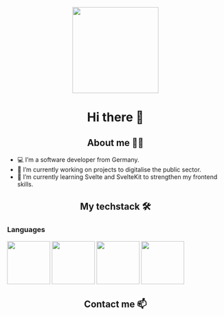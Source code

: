 <div id="header" align="center">
  <img src="https://media.giphy.com/media/iIGT8Y1rOYhBpdHh1C/giphy.gif" width="200"/>
</div>

<h1 align="center">Hi there 👋</h1>

<h2 align="center">About me 👨‍💻</h2>

- 💻 I’m a software developer from Germany.
- 🔭 I’m currently working on projects to digitalise the public sector.
- 🌱 I’m currently learning Svelte and SvelteKit to strengthen my frontend skills.

<h2 align="center">My techstack 🛠️</h2>
<h3>Languages</h3>
<img src="https://cdn.jsdelivr.net/gh/devicons/devicon/icons/php/php-plain.svg" width="100"/>
<img src="https://cdn.jsdelivr.net/gh/devicons/devicon/icons/javascript/javascript-original.svg" width="100" />
<img src="https://cdn.jsdelivr.net/gh/devicons/devicon/icons/typescript/typescript-original.svg" width="100" />
<img src="https://cdn.jsdelivr.net/gh/devicons/devicon/icons/java/java-original-wordmark.svg" width="100" />

<h2 align="center">Contact me 📫</h2>

<!--
**rotespferd/rotespferd** is a ✨ _special_ ✨ repository because its `README.md` (this file) appears on your GitHub profile.

Here are some ideas to get you started:

- 🔭 I’m currently working on ...
- 🌱 I’m currently learning ...
- 👯 I’m looking to collaborate on ...
- 🤔 I’m looking for help with ...
- 💬 Ask me about ...
- 📫 How to reach me: ...
- 😄 Pronouns: ...
- ⚡ Fun fact: ...
-->
